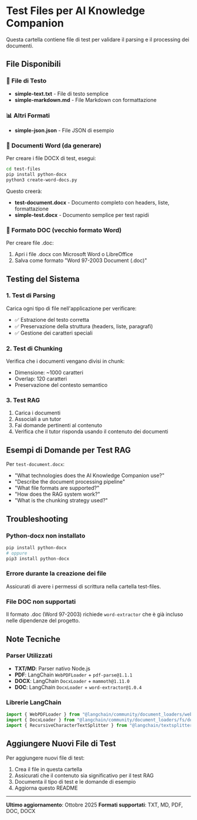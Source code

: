 # Test Files per AI Knowledge Companion

Questa cartella contiene file di test per validare il parsing e il processing dei documenti.

## File Disponibili

### 📄 File di Testo
- **simple-text.txt** - File di testo semplice
- **simple-markdown.md** - File Markdown con formattazione

### 📊 Altri Formati
- **simple-json.json** - File JSON di esempio

### 📝 Documenti Word (da generare)
Per creare i file DOCX di test, esegui:

```bash
cd test-files
pip install python-docx
python3 create-word-docs.py
```

Questo creerà:
- **test-document.docx** - Documento completo con headers, liste, formattazione
- **simple-test.docx** - Documento semplice per test rapidi

### 📑 Formato DOC (vecchio formato Word)
Per creare file .doc:
1. Apri i file .docx con Microsoft Word o LibreOffice
2. Salva come formato "Word 97-2003 Document (.doc)"

## Testing del Sistema

### 1. Test di Parsing
Carica ogni tipo di file nell'applicazione per verificare:
- ✅ Estrazione del testo corretta
- ✅ Preservazione della struttura (headers, liste, paragrafi)
- ✅ Gestione dei caratteri speciali

### 2. Test di Chunking
Verifica che i documenti vengano divisi in chunk:
- Dimensione: ~1000 caratteri
- Overlap: 120 caratteri
- Preservazione del contesto semantico

### 3. Test RAG
1. Carica i documenti
2. Associali a un tutor
3. Fai domande pertinenti al contenuto
4. Verifica che il tutor risponda usando il contenuto dei documenti

## Esempi di Domande per Test RAG

Per `test-document.docx`:
- "What technologies does the AI Knowledge Companion use?"
- "Describe the document processing pipeline"
- "What file formats are supported?"
- "How does the RAG system work?"
- "What is the chunking strategy used?"

## Troubleshooting

### Python-docx non installato
```bash
pip install python-docx
# oppure
pip3 install python-docx
```

### Errore durante la creazione dei file
Assicurati di avere i permessi di scrittura nella cartella test-files.

### File DOC non supportati
Il formato .doc (Word 97-2003) richiede `word-extractor` che è già incluso nelle dipendenze del progetto.

## Note Tecniche

### Parser Utilizzati
- **TXT/MD**: Parser nativo Node.js
- **PDF**: LangChain `WebPDFLoader` + `pdf-parse@1.1.1`
- **DOCX**: LangChain `DocxLoader` + `mammoth@1.11.0`
- **DOC**: LangChain `DocxLoader` + `word-extractor@1.0.4`

### Librerie LangChain
```typescript
import { WebPDFLoader } from "@langchain/community/document_loaders/web/pdf";
import { DocxLoader } from "@langchain/community/document_loaders/fs/docx";
import { RecursiveCharacterTextSplitter } from "@langchain/textsplitters";
```

## Aggiungere Nuovi File di Test

Per aggiungere nuovi file di test:
1. Crea il file in questa cartella
2. Assicurati che il contenuto sia significativo per il test RAG
3. Documenta il tipo di test e le domande di esempio
4. Aggiorna questo README

---

**Ultimo aggiornamento**: Ottobre 2025
**Formati supportati**: TXT, MD, PDF, DOC, DOCX


